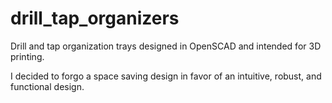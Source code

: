 # drill_tap_organizers
Drill and tap organization trays designed in OpenSCAD and intended for 3D printing.

I decided to forgo a space saving design in favor of an intuitive, robust, and functional design.
